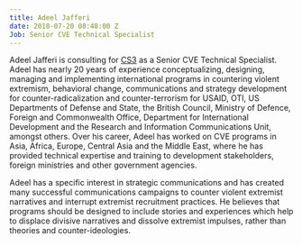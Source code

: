 ```yaml
---
title: Adeel Jafferi
date: 2018-07-20 08:48:00 Z
Job: Senior CVE Technical Specialist
---
```


Adeel Jafferi is consulting for [CS3](https://www.dai.com/our-work/solutions/fragile-states) as a Senior CVE Technical Specialist. Adeel has nearly 20 years of experience conceptualizing,  designing, managing and implementing international programs in countering violent extremism, behavioral change, communications and strategy development for counter-radicalization and counter-terrorism for USAID, OTI, US Departments of Defense and State, the British Council, Ministry of Defence, Foreign and Commonwealth Office, Department for International Development and the Research and Information Communications Unit, amongst others. Over his career, Adeel has worked on CVE programs in Asia, Africa, Europe, Central Asia and the Middle East, where he has provided technical expertise and training to development stakeholders, foreign ministries and other government agencies.

<!--more-->

Adeel has a specific interest in strategic communications and has created many successful communications campaigns to counter violent extremist narratives and interrupt extremist recruitment practices. He believes that programs should be designed to include stories and experiences which help to displace divisive narratives and dissolve extremist impulses, rather than theories and counter-ideologies.